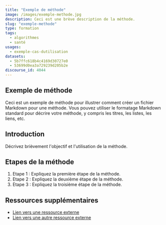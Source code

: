 ```yaml
---
title: "Exemple de méthode"
image: /images/exemple-methode.jpg
description: Ceci est une brève description de la méthode.
slug: "exemple-methode"
type: formation
tags:
  - algorithmes
  - santé
usages:
  - exemple-cas-dutilisation
datasets:
  - 5b7ffc618b4c4169d30727e0
  - 53699d0ea3a729239d205b2e
discourse_id: 4044
---
```


## Exemple de méthode

Ceci est un exemple de méthode pour illustrer comment créer un fichier Markdown pour une méthode. Vous pouvez utiliser le formatage Markdown standard pour décrire votre méthode, y compris les titres, les listes, les liens, etc.

## Introduction

Décrivez brièvement l'objectif et l'utilisation de la méthode.

## Etapes de la méthode

1. Etape 1 : Expliquez la première étape de la méthode.
2. Etape 2 : Expliquez la deuxième étape de la méthode.
3. Etape 3 : Expliquez la troisième étape de la méthode.

## Ressources supplémentaires

- [Lien vers une ressource externe](https://example.com)
- [Lien vers une autre ressource externe](https://example.org)
